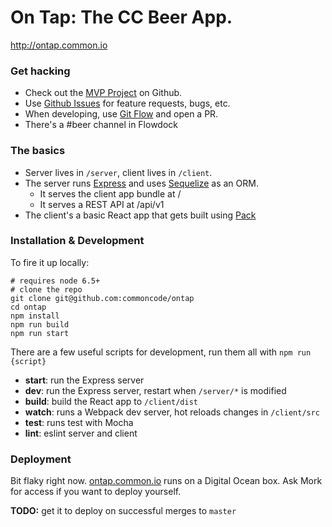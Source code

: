 # On Tap: The CC Beer App.
http://ontap.common.io


### Get hacking

- Check out the [MVP Project](https://github.com/commoncode/ontap/projects/1) on Github.
- Use [Github Issues](https://github.com/commoncode/ontap/issues) for feature requests, bugs, etc.
- When developing, use [Git Flow](http://nvie.com/posts/a-successful-git-branching-model/) and open a PR.
- There's a #beer channel in Flowdock


### The basics
- Server lives in `/server`, client lives in `/client`.
- The server runs [Express](https://expressjs.com) and uses [Sequelize](https://sequelizejs.com) as an ORM.
  - It serves the client app bundle at /
  - It serves a REST API at /api/v1
- The client's a basic React app that gets built using [Pack](https://www.npmjs.com/package/pack-cli)


### Installation & Development

To fire it up locally:

```
# requires node 6.5+
# clone the repo
git clone git@github.com:commoncode/ontap
cd ontap
npm install
npm run build
npm run start
```

There are a few useful scripts for development, run them all with `npm run {script}`

- **start**: run the Express server
- **dev**: run the Express server, restart when `/server/*` is modified
- **build**: build the React app to `/client/dist`
- **watch**: runs a Webpack dev server, hot reloads changes in `/client/src`
- **test**: runs test with Mocha
- **lint**: eslint server and client


### Deployment

Bit flaky right now. [ontap.common.io](http://ontap.common.io) runs on a Digital Ocean box. Ask Mork for access if you want to deploy yourself.

**TODO:** get it to deploy on successful merges to `master`
